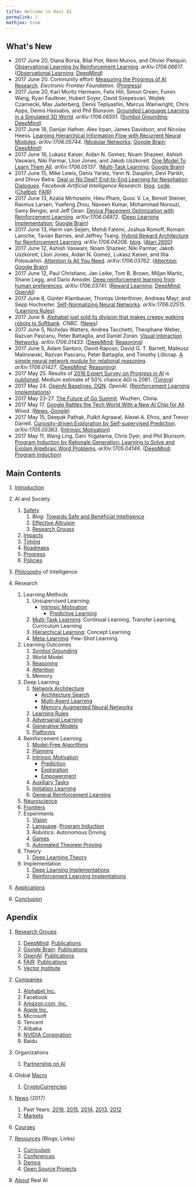 ```yaml
---
title: Welcome to Real AI
permalink: /
mathjax: true
---
```


## What's New

* 2017 June 20, Diana Borsa, Bilal Piot, Rémi Munos, and Olivier Pietquin. [Observational Learning by Reinforcement Learning](https://arxiv.org/abs/1706.06617). *arXiv:1706.06617*. ([Observational Learning](http://realai.org/imitation-learning/#observational-learning); [DeepMind](http://realai.org/labs/deepmind/publications/))
* 2017 June 20. Community effort: [Measuring the Progress of AI Research](https://www.eff.org/ai/metrics). *Electronic Frontier Foundation*. ([Progress](http://realai.org/progress))
* 2017 June 20, Karl Moritz Hermann, Felix Hill, Simon Green, Fumin Wang, Ryan Faulkner, Hubert Soyer, David Szepesvari, Wojtek Czarnecki, Max Jaderberg, Denis Teplyashin, Marcus Wainwright, Chris Apps, Demis Hassabis, and Phil Blunsom. [Grounded Language Learning in a Simulated 3D World](https://arxiv.org/abs/1706.06551). *arXiv:1706.06551*. ([Symbol Grounding](http://realai.org/symbol-grounding/); [DeepMind](http://realai.org/labs/deepmind/publications/))
* 2017 June 18, Danijar Hafner, Alex Irpan, James Davidson, and Nicolas Heess. [Learning Hierarchical Information Flow with Recurrent Neural Modules](https://arxiv.org/abs/1706.05744). *arXiv:1706.05744*. ([Modular Networks](http://realai.org/network-architecture/#modular-networks); [Google Brain](http://realai.org/labs/google-brain/publications/); [DeepMind](http://realai.org/labs/deepmind/publications/))
* 2017 June 16, Lukasz Kaiser, Aidan N. Gomez, Noam Shazeer, Ashish Vaswani, Niki Parmar, Llion Jones, and Jakob Uszkoreit. [One Model To Learn Them All](https://arxiv.org/abs/1706.05137). *arXiv:1706.05137*. ([Multi-Task Learning](http://realai.org/multi-task-learning/); [Google Brain](http://realai.org/labs/google-brain/publications/))
* 2017 June 15, Mike Lewis, Denis Yarats, Yann N. Dauphin, Devi Parikh, and Dhruv Batra. [Deal or No Deal? End-to-End Learning for Negotiation Dialogues](https://s3.amazonaws.com/end-to-end-negotiator/end-to-end-negotiator.pdf). *Facebook Artificial Intelligence Research*. [blog](https://code.facebook.com/posts/1686672014972296). [code](https://github.com/facebookresearch/end-to-end-negotiator). ([Chatbot](http://realai.org/nlp/#chatbot); [FAIR](http://realai.org/labs/fair/publications/))
* 2017 June 13, Azalia Mirhoseini, Hieu Pham, Quoc V. Le, Benoit Steiner, Rasmus Larsen, Yuefeng Zhou, Naveen Kumar, Mohammad Norouzi, Samy Bengio, and Jeff Dean. [Device Placement Optimization with Reinforcement Learning](https://arxiv.org/abs/1706.04972). *arXiv:1706.04972*. ([Deep Learning Implementation](http://realai.org/deep-learning-implementation/); [Google Brain](http://realai.org/labs/google-brain/publications/))
* 2017 June 13, Harm van Seijen, Mehdi Fatemi, Joshua Romoff, Romain Laroche, Tavian Barnes, and Jeffrey Tsang. [Hybrid Reward Architecture for Reinforcement Learning](https://arxiv.org/abs/1706.04208). *arXiv:1706.04208*. [blog](http://www.maluuba.com/hra). ([Atari 2600](http://realai.org/games/#atari-2600))
* 2017 June 12, Ashish Vaswani, Noam Shazeer, Niki Parmar, Jakob Uszkoreit, Llion Jones, Aidan N. Gomez, Lukasz Kaiser, and Illia Polosukhin. [Attention Is All You Need](https://arxiv.org/abs/1706.03762). *arXiv:1706.03762*. ([Attention](http://realai.org/attention/); [Google Brain](http://realai.org/labs/google-brain/publications/))
* 2017 June 12, Paul Christiano, Jan Leike, Tom B. Brown, Miljan Martic, Shane Legg, and Dario Amodei. [Deep reinforcement learning from human preferences](https://arxiv.org/abs/1706.03741). *arXiv:1706.03741*. ([Reward Learning](http://realai.org/safety/alignment/#reward-learning); [DeepMind](http://realai.org/labs/deepmind/publications/); [OpenAI](http://realai.org/labs/openai/publications/))
* 2017 June 8, Günter Klambauer, Thomas Unterthiner, Andreas Mayr, and Sepp Hochreiter. [Self-Normalizing Neural Networks](https://arxiv.org/abs/1706.02515). *arXiv:1706.02515*. ([Learning Rules](http://realai.org/learning-rules/))
* 2017 June 8. [Alphabet just sold its division that makes creepy walking robots to Softbank](http://www.cnbc.com/2017/06/08/alphabet-sells-boston-dynamics-and-schaft-to-softbank.html). *CNBC*. ([News](http://realai.org/news/))
* 2017 June 5, Nicholas Watters, Andrea Tacchetti, Theophane Weber, Razvan Pascanu, Peter Battaglia, and Daniel Zoran. [Visual Interaction Networks](https://arxiv.org/abs/1706.01433). *arXiv:1706.01433*. ([DeepMind](http://realai.org/labs/deepmind/publications/); [Reasoning](http://realai.org/reasoning/))
* 2017 June 5, Adam Santoro, David Raposo, David G. T. Barrett, Mateusz Malinowski, Razvan Pascanu, Peter Battaglia, and Timothy Lillicrap. [A simple neural network module for relational reasoning](https://arxiv.org/abs/1706.01427). *arXiv:1706.01427*. ([DeepMind](http://realai.org/labs/deepmind/publications/); [Reasoning](http://realai.org/reasoning/))
* 2017 May 25. Results of [2016 Expert Survey on Progress in AI](http://aiimpacts.org/2016-expert-survey-on-progress-in-ai/) is [published](https://arxiv.org/abs/1705.08807). Medium estimate of 50% chance AGI is 2061. ([Timing](http://realai.org/timing/))
* 2017 May 24. [OpenAI Baselines: DQN](https://blog.openai.com/openai-baselines-dqn/). *OpenAI*. ([Reinforcement Learning Implemtations](http://realai.org/rl-code/))
* 2017 May 23-27. [The Future of Go Summit](http://events.google.com/alphago2017/). Wuzhen, China.
* 2017 May 17. [Google Rattles the Tech World With a New AI Chip for All](https://www.wired.com/2017/05/google-rattles-tech-world-new-ai-chip/). *Wired*. ([News](http://realai.org/news/), [Google](http://realai.org/companies/alphabet/#google))
* 2017 May 15, Deepak Pathak, Pulkit Agrawal, Alexei A. Efros, and Trevor Darrell. [Curiosity-driven Exploration by Self-supervised Prediction](https://arxiv.org/abs/1705.05363). *arXiv:1705.05363*. ([Intrinsic Motivation](http://realai.org/intrinsic-motivation))
* 2017 May 11, Wang Ling, Dani Yogatama, Chris Dyer, and Phil Blunsom. [Program Induction by Rationale Generation: Learning to Solve and Explain Algebraic Word Problems](https://arxiv.org/abs/1705.04146). *arXiv:1705.04146*. ([DeepMind](http://realai.org/labs/deepmind/publications/); [Program Induction](http://realai.org/program-induction/))

## Main Contents

1. [Introduction](http://realai.org/introduction/)

2. AI and Society
    1. [Safety](http://realai.org/safety/)
        1. Blog: [Towards Safe and Beneficial Intelligence](http://realai.org/blog/towards-safe-and-beneficial-intelligence/)
        2. [Effective Altruism](http://realai.org/safety/effective-altruism/)
        3. [Research Groups](http://realai.org/safety/research-groups/)
    2. [Impacts](http://realai.org/impacts/)
    3. [Timing](http://realai.org/timing/)
    4. [Roadmaps](http://realai.org/roadmaps/)
    5. [Progress](http://realai.org/progress/)
    6. [Policies](http://realai.org/policies/)

3. [Philosophy](http://realai.org/philosophy/) of Intelligence

4. Research
    1. Learning Methods
        1. Unsupervised Learning:
            * [Intrinsic Motivation](http://realai.org/intrinsic-motivation/)
                * [Predictive Learning](http://realai.org/predictive-learning/)
        2. [Multi-Task Learning](http://realai.org/multi-task-learning/): Continual Learning, Transfer Learning, Curriculum Learning
        3. [Hierarchical Learning](http://realai.org/hierarchical-learning/): Concept Learning
        4. [Meta-Learning](http://realai.org/meta-learning/): Few-Shot Learning
    2. Learning Outcomes
        1. [Symbol Grounding](http://realai.org/symbol-grounding/)
        2. World Model
        3. [Reasoning](http://realai.org/reasoning/)
        4. [Attention](http://realai.org/attention/)
        5. Memory
    3. Deep Learning
        1. [Network Architecture](http://realai.org/network-architecture/)
            * [Architecture Search](http://realai.org/architecture-search/)
            * [Multi-Agent Learning](http://realai.org/multi-agent-learning/)
            * [Memory Augmented Neural Networks](http://realai.org/memory-augmented-neural-networks/)
        2. [Learning Rules](http://realai.org/learning-rules/)
        3. [Adversarial Learning](http://realai.org/adversarial-learning/)
        4. [Generative Models](http://realai.org/generative-models/)
        5. [Platforms](http://realai.org/learning-platforms/)
    4. Reinforcement Learning
        1. [Model-Free Algorithms](http://realai.org/rl/model-free/)
        2. [Planning](http://realai.org/planning/)
        3. [Intrinsic Motivation](http://realai.org/intrinsic-motivation/)
            * [Prediction](http://realai.org/predictive-learning/)
            * [Exploration](http://realai.org/exploration/)
            * [Empowerment](http://realai.org/empowerment/)
        4. [Auxiliary Tasks](http://realai.org/auxiliary-tasks/)
        5. [Imitation Learning](http://realai.org/imitation-learning/)
        6. [General Reinforcement Learning](http://realai.org/rl/general/)
    5. [Neuroscience](http://realai.org/neuroscience/)
    6. [Frontiers](http://realai.org/frontiers/)
    7. Experiments
        1. [Vision](http://realai.org/computer-vision/)
        2. [Language](http://realai.org/nlp/): [Program Induction](http://realai.org/program-induction/)
        3. Robotics: Autonomous Driving
        4. [Games](http://realai.org/games/)
        5. [Automated Theorem Proving](http://realai.org/automated-theorem-proving/)
    8. Theory
        1. [Deep Learning Theory](http://realai.org/deep-learning-theory/)
    9. Implementation
        1. [Deep Learning Implementations](http://realai.org/deep-learning-implementation/)
        2. [Reinforcement Learning Implemtations](http://realai.org/rl-code/)
        
5. [Applications](http://realai.org/applications/)

6. [Conclusion](http://realai.org/conclusion/)

## Apendix

1. [Research Groups](http://realai.org/labs/)
    1. [DeepMind](http://realai.org/labs/deepmind/): [Publications](http://realai.org/labs/deepmind/publications/)
    2. [Google Brain](http://realai.org/labs/google-brain/): [Publications](http://realai.org/labs/google-brain/publications/)
    3. [OpenAI](http://realai.org/labs/openai/): [Publications](http://realai.org/labs/openai/publications/)
    4. [FAIR](http://realai.org/labs/fair/): [Publications](http://realai.org/labs/fair/publications/)
    5. [Vector Institute](http://realai.org/labs/vector-institute/)

2. [Companies](http://realai.org/companies/)
    1. [Alphabet Inc.](http://realai.org/companies/alphabet/)
    2. Facebook
    3. [Amazon.com, Inc.](http://realai.org/companies/amazon/)
    4. [Apple Inc.](http://realai.org/companies/apple/)
    5. Microsoft
    6. Tencent
    7. Alibaba
    8. [NVIDIA Corporation](http://realai.org/companies/nvidia/)
    9. Baidu

3. Organizations
    1. [Partnership on AI](http://realai.org/orgs/pai/)
    
3. Global [Macro](http://realai.org/macro/)
    1. [CryptoCurrencies](http://realai.org/coins/)

4. [News](http://realai.org/news/) (2017)
    1. Past Years: [2016](http://realai.org/news/2016/), [2015](http://realai.org/news/2015/), [2014](http://realai.org/news/2014/), [2013](http://realai.org/news/2013/), [2012](http://realai.org/news/2012/)
    2. [Markets](http://realai.org/news/markets/)
    
5. [Courses](http://realai.org/courses/)

5. [Resources](http://realai.org/resources/) (Blogs; Links)
    1. [Curriculum](http://realai.org/resources/curriculum/)
    2. [Conferences](http://realai.org/resources/conferences/)
    3. [Demos](http://realai.org/resources/demos/)
    4. [Open Source Projects](http://realai.org/resources/open-source-projects/)

6. [About](http://realai.org/about/) Real AI
